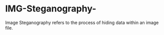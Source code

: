 # IMG-Steganography-
Image Steganography refers to the process of hiding data within an image file.  

